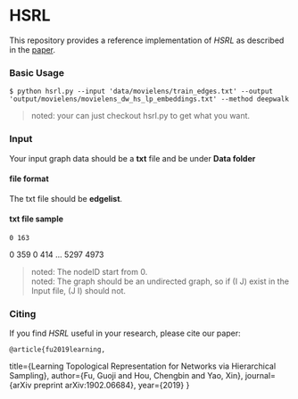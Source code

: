 # HSRL
This repository provides a reference implementation of *HSRL* as described in the [paper](https://arxiv.org/abs/1902.06684). 

### Basic Usage
```
$ python hsrl.py --input 'data/movielens/train_edges.txt' --output 'output/movielens/movielens_dw_hs_lp_embeddings.txt' --method deepwalk
```
>noted: your can just checkout hsrl.py to get what you want.
### Input
Your input graph data should be a **txt** file and be under **Data folder** 
#### file format
The txt file should be **edgelist**.

#### txt file sample
	0 163
  0 359
  0 414
	...
	5297 4973

> noted: The nodeID start from 0.<br>
> noted: The graph should be an undirected graph, so if (I  J) exist in the Input file, (J  I) should not.
### Citing
If you find *HSRL* useful in your research, please cite our paper:

	@article{fu2019learning,
  title={Learning Topological Representation for Networks via Hierarchical Sampling},
  author={Fu, Guoji and Hou, Chengbin and Yao, Xin},
  journal={arXiv preprint arXiv:1902.06684},
  year={2019}
} 
